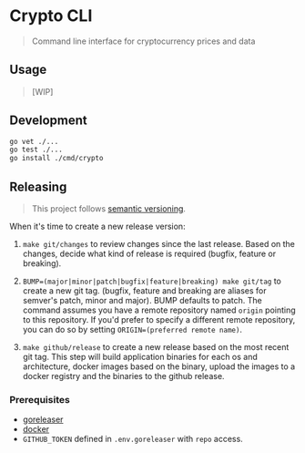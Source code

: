 # Crypto CLI

> Command line interface for cryptocurrency prices and data

## Usage

> [WIP]

## Development

```sh
go vet ./...
go test ./...
go install ./cmd/crypto
```

## Releasing

> This project follows [semantic versioning](semver.org).

When it's time to create a new release version:

1. `make git/changes` to review changes since the last release.
   Based on the changes, decide what kind of release is required (bugfix, feature or breaking).

2. `BUMP=(major|minor|patch|bugfix|feature|breaking) make git/tag` to create a new git tag.
   (bugfix, feature and breaking are aliases for semver's patch, minor and major).
   BUMP defaults to patch. The command assumes you have a remote repository named
   `origin` pointing to this repository.  If you'd prefer to specify a different remote
   repository, you can do so by setting `ORIGIN=(preferred remote name)`.

3. `make github/release` to create a new release based on the most recent git tag.
   This step will build application binaries for each os and architecture, docker images
   based on the binary, upload the images to a docker registry and the binaries to the github release.

### Prerequisites

* [goreleaser](https://goreleaser.com/install/)
* [docker](https://docs.docker.com/install/)
* `GITHUB_TOKEN` defined in `.env.goreleaser` with `repo` access.
